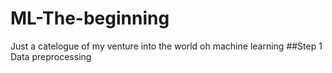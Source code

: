 # ML-The-beginning
Just a catelogue of my venture into the world oh machine learning
##Step 1 Data preprocessing
